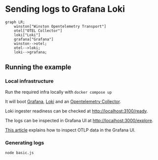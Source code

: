 # Sending logs to Grafana Loki

```mermaid
graph LR;
    winston["Winston Opentelemetry Transport"]
    otel["OTEL Collector"]
    loki["Loki"]
    grafana["Grafana"]
    winston-->otel;
    otel-->loki;
    loki-->grafana;
```

## Running the example

### Local infrastructure

Run the required infra locally with
`docker compose up`

It will boot [Grafana](https://grafana.com/docs/grafana/latest/), [Loki](https://grafana.com/docs/loki/latest/) and an [Opentelemetry Collector](https://opentelemetry.io/docs/collector/).

Loki ingester readiness can be checked at
[http://localhost:3100/ready](http://localhost:3100/ready).

The logs can be inspected in Grafana UI at
[http://localhost:3000/explore](http://localhost:3000/explore).

[This article](https://grafana.com/docs/opentelemetry/visualization/loki-data/) explains how to inspect OTLP data in the Grafana UI.

### Generating logs
```
node basic.js
```
